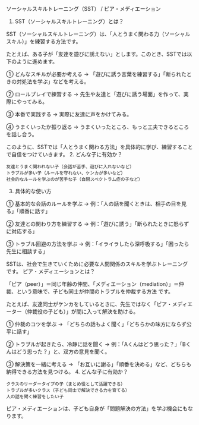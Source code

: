 ソーシャルスキルトレーニング（SST） / ピア・メディエーション
1. SST（ソーシャルスキルトレーニング）とは？

SST（ソーシャルスキルトレーニング）は、「人とうまく関わる力（ソーシャルスキル）」を練習する方法です。

たとえば、ある子が「友達を遊びに誘えない」とします。このとき、SSTでは以下のように進めます。

① どんなスキルが必要か考える
→ 「遊びに誘う言葉を練習する」「断られたときの対処法を学ぶ」などを考える。

② ロールプレイで練習する
→ 先生や友達と「遊びに誘う場面」を作って、実際にやってみる。

③ 本番で実践する
→ 実際に友達に声をかけてみる。

④ うまくいったか振り返る
→ うまくいったところ、もっと工夫できるところを話し合う。

このように、SSTでは「人とうまく関わる方法」を具体的に学び、練習することで自信をつけていきます。
2. どんな子に有効か？

    友達とうまく関われない子（会話が苦手、遊びに入れないなど）
    トラブルが多い子（ルールを守れない、ケンカが多いなど）
    社会的なルールを学ぶのが苦手な子（自閉スペクトラム症の子など）

3. 具体的な使い方

① 基本的な会話のルールを学ぶ
→ 例：「人の話を聞くときは、相手の目を見る」「順番に話す」

② 友達との関わり方を練習する
→ 例：「遊びに誘う」「断られたときに怒らずに対応する」

③ トラブル回避の方法を学ぶ
→ 例：「イライラしたら深呼吸する」「困ったら先生に相談する」

SSTは、社会で生きていくために必要な人間関係のスキルを学ぶトレーニング です。
ピア・メディエーションとは？

「ピア（peer）」＝同じ年齢の仲間、「メディエーション（mediation）」＝仲裁、という意味で、子ども同士が仲間のトラブルを仲裁する方法 です。

たとえば、友達同士がケンカをしているときに、先生ではなく「ピア・メディエーター（仲裁役の子ども）」が間に入って解決を助ける。

① 仲裁のコツを学ぶ
→ 「どちらの話もよく聞く」「どちらかの味方にならず公平に話す」

② トラブルが起きたら、冷静に話を聞く
→ 例：「Aくんはどう思った？」「Bくんはどう思った？」と、双方の意見を聞く。

③ 解決策を一緒に考える
→ 「お互いに謝る」「順番を決める」など、どちらも納得できる方法を見つける。
4. どんな子に有効か？

    クラスのリーダータイプの子（まとめ役として活躍できる）
    トラブルが多いクラス（子ども同士で解決できる力を育てる）
    人の話を聞く練習をしたい子

ピア・メディエーションは、子ども自身が「問題解決の方法」を学ぶ機会にもなります。